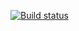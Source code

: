 [![Build status](https://ci.appveyor.com/api/projects/status/x2u8ei86bh6093ks?svg=true)](https://ci.appveyor.com/project/cranewf/patternszadanie1)
